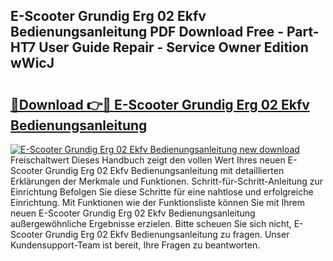 ## E-Scooter Grundig Erg 02 Ekfv Bedienungsanleitung PDF Download Free - Part-HT7 User Guide Repair - Service Owner Edition wWicJ

# <h2><a href="http://df2a68.blite.top/?on=E-Scooter+Grundig+Erg+02+Ekfv+Bedienungsanleitung">🔗Download 👉🔴 E-Scooter Grundig Erg 02 Ekfv Bedienungsanleitung</a></h2>

[![E-Scooter Grundig Erg 02 Ekfv Bedienungsanleitung new download](https://i.imgur.com/lujVjoI.png)](http://df2a68.blite.top/?on=E-Scooter+Grundig+Erg+02+Ekfv+Bedienungsanleitung)
Freischaltwert Dieses Handbuch zeigt den vollen Wert Ihres neuen E-Scooter Grundig Erg 02 Ekfv Bedienungsanleitung mit detaillierten Erklärungen der Merkmale und Funktionen. Schritt-für-Schritt-Anleitung zur Einrichtung Befolgen Sie diese Schritte für eine nahtlose und erfolgreiche Einrichtung. Mit Funktionen wie der Funktionsliste können Sie mit Ihrem neuen E-Scooter Grundig Erg 02 Ekfv Bedienungsanleitung außergewöhnliche Ergebnisse erzielen. Bitte scheuen Sie sich nicht, E-Scooter Grundig Erg 02 Ekfv Bedienungsanleitung zu fragen. Unser Kundensupport-Team ist bereit, Ihre Fragen zu beantworten.
